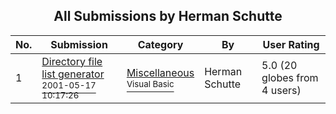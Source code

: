 ﻿<div align="center">

## All Submissions by Herman Schutte

</div>

No.  | Submission | Category | By   | User Rating
---- | ---------- | -------- | ---- | -----------
1 | [Directory file list generator<br /><sup>2001-05-17 10:17:26</sup>](https://github.com/Planet-Source-Code/herman-schutte-directory-file-list-generator__1-24679) | [Miscellaneous<br /><sup>Visual Basic</sup>](../ByCategory/miscellaneous__1-1.md) | Herman Schutte | 5.0 (20 globes from 4 users)
